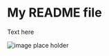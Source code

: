 #  My README file
Text here

![image place holder](https://media.giphy.com/media/WYEWpk4lRPDq0/giphy.gif)
